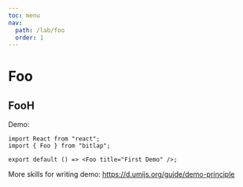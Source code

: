 ```yaml
---
toc: menu
nav:
  path: /lab/foo
  order: 1
---
```


# Foo

## FooH

Demo:

```tsx
import React from "react";
import { Foo } from "bitlap";

export default () => <Foo title="First Demo" />;
```

More skills for writing demo: https://d.umijs.org/guide/demo-principle

